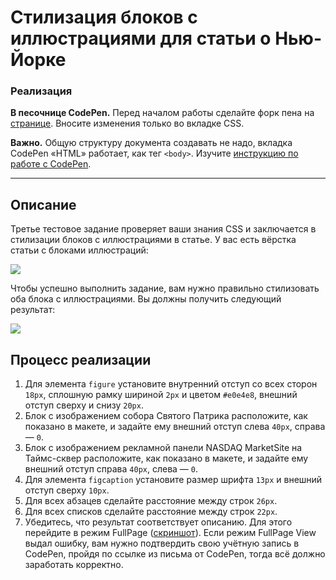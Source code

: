 # Стилизация блоков с иллюстрациями для статьи о Нью-Йорке

### Реализация

**В песочнице CodePen.** Перед началом работы сделайте форк пена на [странице](https://codepen.io/Netology/pen/aaxNvq?editors=1100#0). Вносите изменения только во вкладке CSS.

**Важно.** Общую структуру документа создавать не надо, вкладка CodePen «HTML» работает, как тег `<body>`.
Изучите [инструкцию по работе с CodePen](https://github.com/netology-code/guides/tree/master/codepen).

---

## Описание

Третье тестовое задание проверяет ваши знания CSS и заключается в стилизации блоков с иллюстрациями в статье.
У вас есть вёрстка статьи с блоками иллюстраций:

![](https://netology-code.github.io/html-2-homeworks/sources/1-2/new-york-task.jpg)

Чтобы успешно выполнить задание, вам нужно правильно стилизовать оба блока с иллюстрациями. Вы должны получить следующий результат:

![](https://netology-code.github.io/html-2-homeworks/sources/1-2/new-york-result.jpg)

## Процесс реализации

1. Для элемента `figure` установите внутренний отступ со всех сторон `18px`, сплошную рамку шириной `2px` и цветом `#e0e4e8`, внешний отступ сверху и снизу `20px`.
2. Блок с изображением собора Святого Патрика расположите, как показано в макете, и задайте ему внешний отступ слева `40px`, справа — `0`.
3. Блок с изображением рекламной панели NASDAQ MarketSite на Таймс-сквер расположите, как показано в макете, и задайте ему внешний отступ справа `40px`, слева — `0`.
4. Для элемента `figcaption` установите размер шрифта `13px` и внешний отступ сверху `10px`.
5. Для всех абзацев сделайте расстояние между строк `26px`.
6. Для всех списков сделайте расстояние между строк `22px`.
7. Убедитесь, что результат соответствует описанию. Для этого перейдите в режим FullPage ([скриншот](/sources/screen.md)). Если режим FullPage View выдал ошибку, вам нужно подтвердить свою учётную запись в CodePen, пройдя по ссылке из письма от CodePen, тогда всё должно заработать корректно.


